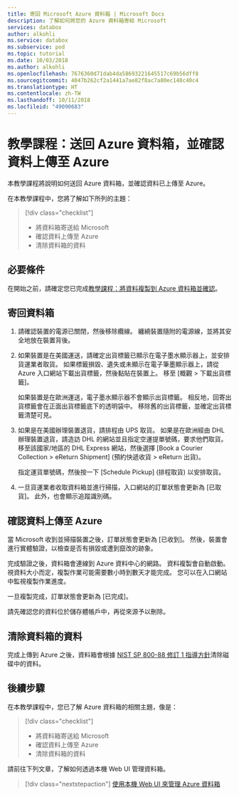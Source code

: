 ```yaml
---
title: 寄回 Microsoft Azure 資料箱 | Microsoft Docs
description: 了解如何將您的 Azure 資料箱寄給 Microsoft
services: databox
author: alkohli
ms.service: databox
ms.subservice: pod
ms.topic: tutorial
ms.date: 10/03/2018
ms.author: alkohli
ms.openlocfilehash: 7676360d71dab4da58693221645517c69b56dff8
ms.sourcegitcommit: 4047b262cf2a1441a7ae82f8ac7a80ec148c40c4
ms.translationtype: HT
ms.contentlocale: zh-TW
ms.lasthandoff: 10/11/2018
ms.locfileid: "49090683"
---
```

# <a name="tutorial-return-azure-data-box-and-verify-data-upload-to-azure"></a>教學課程：送回 Azure 資料箱，並確認資料上傳至 Azure

本教學課程將說明如何送回 Azure 資料箱，並確認資料已上傳至 Azure。

在本教學課程中，您將了解如下所列的主題：

> [!div class="checklist"]
> * 將資料箱寄送給 Microsoft
> * 確認資料上傳至 Azure
> * 清除資料箱的資料

## <a name="prerequisites"></a>必要條件

在開始之前，請確定您已完成[教學課程：將資料複製到 Azure 資料箱並確認](data-box-deploy-copy-data.md)。

## <a name="ship-data-box-back"></a>寄回資料箱

1. 請確認裝置的電源已關閉，然後移除纜線。 纏繞裝置隨附的電源線，並將其安全地放在裝置背後。
2. 如果裝置是在美國運送，請確定出貨標籤已顯示在電子墨水顯示器上，並安排貨運業者取貨。 如果標籤損毀、遺失或未顯示在電子筆墨顯示器上，請從 Azure 入口網站下載出貨標籤，然後黏貼在裝置上。 移至 [概觀 > 下載出貨標籤]。 

    如果裝置是在歐洲運送，電子墨水顯示器不會顯示出貨標籤。 相反地，回寄出貨標籤會在正面出貨標籤底下的透明袋中。 移除舊的出貨標籤，並確定出貨標籤清楚可見。
    
3. 如果是在美國辦理裝置退貨，請排程由 UPS 取貨。 如果是在歐洲經由 DHL 辦理裝置退貨，請造訪 DHL 的網站並且指定空運提單號碼，要求他們取貨。 移至該國家/地區的 DHL Express 網站，然後選擇 [Book a Courier Collection > eReturn Shipment] \(預約快遞收貨 > eReturn 出貨\)。 

    指定運貨單號碼，然後按一下 [Schedule Pickup] (排程取貨) 以安排取貨。

4. 一旦貨運業者收取資料箱並進行掃描，入口網站的訂單狀態會更新為 [已取貨]。 此外，也會顯示追蹤識別碼。

## <a name="verify-data-upload-to-azure"></a>確認資料上傳至 Azure

當 Microsoft 收到並掃描裝置之後，訂單狀態會更新為 [已收到]。 然後，裝置會進行實體驗證，以檢查是否有損毀或遭到竄改的跡象。 

完成驗證之後，資料箱會連線到 Azure 資料中心的網路。 資料複製會自動啟動。 視資料大小而定，複製作業可能需要數小時到數天才能完成。 您可以在入口網站中監視複製作業進度。

一旦複製完成，訂單狀態會更新為 [已完成]。

請先確認您的資料位於儲存體帳戶中，再從來源予以刪除。 

## <a name="erasure-of-data-from-data-box"></a>清除資料箱的資料
 
 完成上傳到 Azure 之後，資料箱會根據 [NIST SP 800-88 修訂 1 指導方針](https://csrc.nist.gov/News/2014/Released-SP-800-88-Revision-1,-Guidelines-for-Medi)清除磁碟中的資料。 

## <a name="next-steps"></a>後續步驟

在本教學課程中，您已了解 Azure 資料箱的相關主題，像是：

> [!div class="checklist"]
> * 將資料箱寄送給 Microsoft
> * 確認資料上傳至 Azure
> * 清除資料箱的資料

請前往下列文章，了解如何透過本機 Web UI 管理資料箱。

> [!div class="nextstepaction"]
> [使用本機 Web UI 來管理 Azure 資料箱](./data-box-local-web-ui-admin.md)


